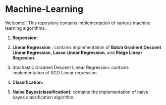 # Machine-Learning
Welcome!! 
This repository contains implementation of various machine learning algorithms.

1. **Regression:**
  2. **Linear Regression** : contains implementation of **Batch Gradient Descent Linear Regression**, **Lasso Linear Regression**, and **Ridge Linear Regresion**.
  3. Stochastic Gradient Descent Linear Regression: contains implementation of SGD Linear regression.

2. **Classification:**
  1. **Naive Bayes(classification)**: contains the implementation of naive bayes classification algorithm.

